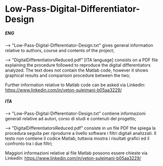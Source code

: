 # Low-Pass-Digital-Differentiator-Design
##### ENG #####
--> "Low-Pass-Digital-Differentiator-Design.txt" gives general information relative to authors, course and contents of the project;

--> "DigitalDifferentiatorsReduced.pdf" [ITA language] consists on a PDF file explaining the procedure followed to reproduce the digital differentiators analyzed. The text does not contain the Matlab code, however it shows graphical results and comparison procedure between the two;

Further information relative to Matlab code can be asked via LinkedIn: https://www.linkedin.com/in/veton-sulejmani-b05aa3229/



##### ITA #####
--> "Low-Pass-Digital-Differentiator-Design.txt" contiene informazioni generali relative ad autori, corso di studi e contenuti del progetto;

--> "DigitalDifferentiatorsReduced.pdf" consiste in un file PDF the spiega la procedura seguita per riprodurre a livello software i filtri digitali analizzati. Il testo non contiene il codice Matlab, tuttavia mostra i risultati grafici ed il confronto tra i due filtri;

Maggiori informazioni relative al file Matlab possono essere chieste via LinkedIn: https://www.linkedin.com/in/veton-sulejmani-b05aa3229/



